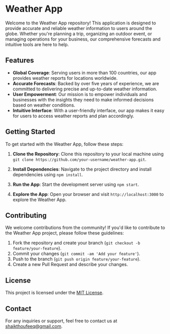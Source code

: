 # Weather App

Welcome to the Weather App repository! This application is designed to provide accurate and reliable weather information to users around the globe. Whether you're planning a trip, organizing an outdoor event, or managing operations for your business, our comprehensive forecasts and intuitive tools are here to help.

## Features

- **Global Coverage**: Serving users in more than 100 countries, our app provides weather reports for locations worldwide.
- **Accurate Forecasts**: Backed by over five years of experience, we are committed to delivering precise and up-to-date weather information.
- **User Empowerment**: Our mission is to empower individuals and businesses with the insights they need to make informed decisions based on weather conditions.
- **Intuitive Interface**: With a user-friendly interface, our app makes it easy for users to access weather reports and plan accordingly.

## Getting Started

To get started with the Weather App, follow these steps:

1. **Clone the Repository**: Clone this repository to your local machine using `git clone https://github.com/your-username/weather-app.git`.

2. **Install Dependencies**: Navigate to the project directory and install dependencies using `npm install`.

3. **Run the App**: Start the development server using `npm start`.

4. **Explore the App**: Open your browser and visit `http://localhost:3000` to explore the Weather App.

## Contributing

We welcome contributions from the community! If you'd like to contribute to the Weather App project, please follow these guidelines:

1. Fork the repository and create your branch (`git checkout -b feature/your-feature`).
2. Commit your changes (`git commit -am 'Add your feature'`).
3. Push to the branch (`git push origin feature/your-feature`).
4. Create a new Pull Request and describe your changes.

## License

This project is licensed under the [MIT License](LICENSE).

## Contact

For any inquiries or support, feel free to contact us at [shaikthoufeeq@gmail.com](mailto:shaikthoufeeq@gmail.com).
